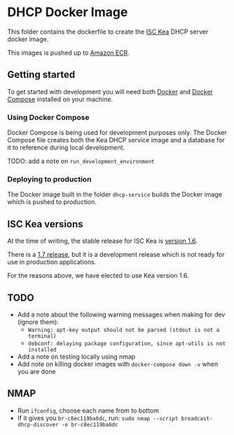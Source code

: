 # DHCP Docker Image

This folder contains the dockerfile to create the [ISC Kea](https://www.isc.org/kea/) DHCP server docker image.

This images is pushed up to [Amazon ECR](https://aws.amazon.com/ecr/).

## Getting started

To get started with development you will need both [Docker](https://www.docker.com/) and [Docker Compose](https://docs.docker.com/compose/) installed on your machine.

### Using Docker Compose

Docker Compose is being used for development purposes only. The Docker Compose file creates both the Kea DHCP service image and a database for it to reference during local development.

TODO: add a note on `run_development_environment`

### Deploying to production

The Docker image built in the folder `dhcp-service` builds the Docker image which is pushed to production.

## ISC Kea versions

At the time of writing, the stable release for ISC Kea is [version 1.6](https://cloudsmith.io/~isc/repos/kea-1-6/packages/).

There is a [1.7 release](https://cloudsmith.io/~isc/repos/kea-1-7/packages/), but it is a development release which is not ready for use in production applications.

For the reasons above, we have elected to use Kea version 1.6.

## TODO

- Add a note about the following warning messages when making for dev (ignore them):
  - `Warning: apt-key output should not be parsed (stdout is not a terminal)`
  - `debconf: delaying package configuration, since apt-utils is not installed`
- Add a note on testing locally using nmap
- Add note on killing docker images with `docker-compose down -v` when you are done

## NMAP

- Run `ifconfig`, choose each name from to bottom
- If it gives you `br-c8ec119ba6dc`, run: `sudo nmap --script broadcast-dhcp-discover -e br-c8ec119ba6dc`
